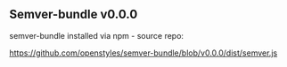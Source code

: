 ## Semver-bundle v0.0.0

semver-bundle installed via npm - source repo:

https://github.com/openstyles/semver-bundle/blob/v0.0.0/dist/semver.js
